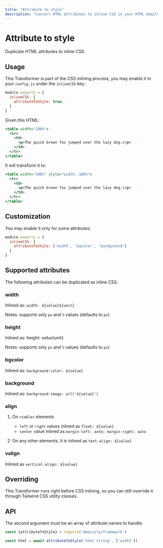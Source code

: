 ```yaml
---
title: "Attribute to style"
description: "Convert HTML attributes to inline CSS in your HTML emails."
---
```


# Attribute to style

Duplicate HTML attributes to inline CSS.

## Usage

This Transformer is part of the CSS inlining process, you may enable it in your `config.js` under the `inlineCSS` key:

```js [config.js]
module.exports = {
  inlineCSS: {
    attributeToStyle: true,
  }
}
```

Given this HTML:

```xml
<table width="100%">
  <tr>
    <td>
      <p>The quick brown fox jumped over the lazy dog.</p>
    </td>
  </tr>
</table>
```

It will transform it to:

```xml
<table width="100%" style="width: 100%">
  <tr>
    <td>
      <p>The quick brown fox jumped over the lazy dog.</p>
    </td>
  </tr>
</table>
```

## Customization

You may enable it only for some attributes:

```js [config.js]
module.exports = {
  inlineCSS: {
    attributeToStyle: ['width', 'bgcolor', 'background']
  }
}
```

## Supported attributes

The following attributes can be duplicated as inline CSS.

### width

Inlined as: `width: ${value}${unit}`

Notes: supports only `px` and `%` values (defaults to `px`)

### height

Inlined as: height: ${value}${unit}

Notes: supports only `px` and `%` values (defaults to `px`)

### bgcolor

Inlined as: `background-color: ${value}`

### background

Inlined as: `background-image: url('${value}')`

### align

1. On `<table>` elements

    - `left` or `right` values inlined as `float: ${value}`
    - `center` value inlined as `margin-left: auto; margin-right: auto`

1. On any other elements, it is inlined as `text-align: ${value}`

### valign

Inlined as `vertical-align: ${value}`

## Overriding

This Transformer runs right before CSS inlining, so you can still override it through Tailwind CSS utility classes.

## API

The second argument must be an array of attribute names to handle:

```js [app.js]
const {attributeToStyle} = require('@maizzle/framework')

const html = await attributeToStyle('html string', ['width'])
```
